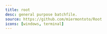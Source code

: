 ```yaml
---
title: root
desc: general purpose batchfile.
source: https://github.com/miermontoto/Root
icons: [windows, terminal]
---
```

